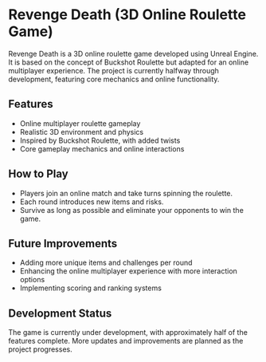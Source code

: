 # Revenge Death (3D Online Roulette Game)

Revenge Death is a 3D online roulette game developed using Unreal Engine. It is based on the concept of Buckshot Roulette but adapted for an online multiplayer experience. The project is currently halfway through development, featuring core mechanics and online functionality.

## Features
- Online multiplayer roulette gameplay
- Realistic 3D environment and physics
- Inspired by Buckshot Roulette, with added twists
- Core gameplay mechanics and online interactions

## How to Play
- Players join an online match and take turns spinning the roulette.
- Each round introduces new items and risks.
- Survive as long as possible and eliminate your opponents to win the game.

## Future Improvements
- Adding more unique items and challenges per round
- Enhancing the online multiplayer experience with more interaction options
- Implementing scoring and ranking systems

## Development Status
The game is currently under development, with approximately half of the features complete. More updates and improvements are planned as the project progresses.
